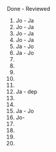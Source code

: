 Done - Reviewed

1. Jo - Ja
2. Jo - Ja
3. Jo - Ja
4. Jo - Ja
5. Ja - Jo
6. Ja - Jo
7.
8.
9.
10.
11.
12. Ja - dep
13.
14.
15. Ja - Jo
16. Jo- 
17.
18.
19.
20.
